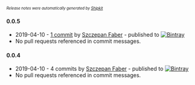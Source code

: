 <sup><sup>*Release notes were automatically generated by [Shipkit](http://shipkit.org/)*</sup></sup>

#### 0.0.5
 - 2019-04-10 - [1 commit](https://github.com/mockitoguy/tt-demo/compare/v0.0.4...v0.0.5) by [Szczepan Faber](https://github.com/mockitoguy) - published to [![Bintray](https://img.shields.io/badge/Bintray-0.0.5-green.svg)](https://bintray.com/szczepiq/tt-demo/tt-demo/0.0.5)
 - No pull requests referenced in commit messages.

#### 0.0.4
 - 2019-04-10 - 4 commits by [Szczepan Faber](https://github.com/mockitoguy) - published to [![Bintray](https://img.shields.io/badge/Bintray-0.0.4-green.svg)](https://bintray.com/szczepiq/tt-demo/tt-demo/0.0.4)
 - No pull requests referenced in commit messages.

